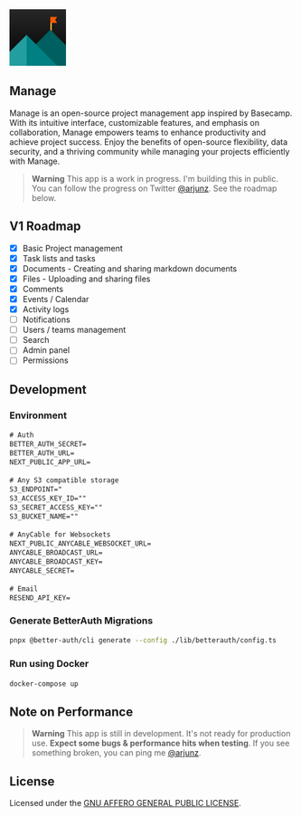 <img width="100" src="https://github.com/techulus/manage/blob/main/public/images/logo.png?raw=true" />

## Manage

Manage is an open-source project management app inspired by Basecamp. With its intuitive interface, customizable features, and emphasis on collaboration, Manage empowers teams to enhance productivity and achieve project success. Enjoy the benefits of open-source flexibility, data security, and a thriving community while managing your projects efficiently with Manage.

> **Warning**
> This app is a work in progress. I'm building this in public. You can follow the progress on Twitter [@arjunz](https://twitter.com/arjunz).
> See the roadmap below.

## V1 Roadmap

- [x] Basic Project management
- [x] Task lists and tasks
- [x] Documents - Creating and sharing markdown documents
- [x] Files - Uploading and sharing files
- [x] Comments
- [x] Events / Calendar
- [x] Activity logs
- [ ] Notifications
- [ ] Users / teams management
- [ ] Search
- [ ] Admin panel
- [ ] Permissions

## Development

### Environment

```
# Auth
BETTER_AUTH_SECRET=
BETTER_AUTH_URL=
NEXT_PUBLIC_APP_URL=

# Any S3 compatible storage
S3_ENDPOINT="
S3_ACCESS_KEY_ID=""
S3_SECRET_ACCESS_KEY=""
S3_BUCKET_NAME=""

# AnyCable for Websockets
NEXT_PUBLIC_ANYCABLE_WEBSOCKET_URL=
ANYCABLE_BROADCAST_URL=
ANYCABLE_BROADCAST_KEY=
ANYCABLE_SECRET=

# Email
RESEND_API_KEY=
```

### Generate BetterAuth Migrations

```bash
pnpx @better-auth/cli generate --config ./lib/betterauth/config.ts
```

### Run using Docker

```bash
docker-compose up
```

## Note on Performance

> **Warning**
> This app is still in development. It's not ready for production use.
> **Expect some bugs & performance hits when testing**.
> If you see something broken, you can ping me [@arjunz](https://twitter.com/arjunz).

## License

Licensed under the [GNU AFFERO GENERAL PUBLIC LICENSE](https://github.com/techulus/manage/blob/main/LICENSE).
